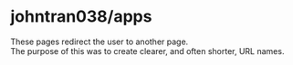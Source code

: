 # johntran038/apps
These pages redirect the user to another page.<br>
The purpose of this was to create clearer, and often shorter, URL names.
